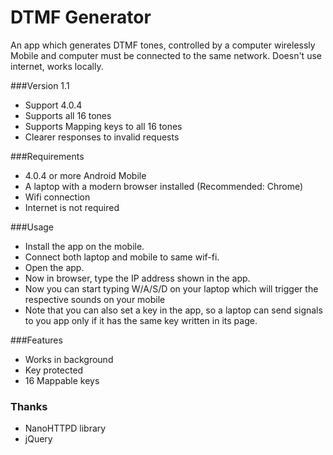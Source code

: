 DTMF Generator
=============

An app which generates DTMF tones, controlled by a computer wirelessly
Mobile and computer must be connected to the same network.
Doesn't use internet, works locally.

###Version 1.1
* Support 4.0.4
* Supports all 16 tones
* Supports Mapping keys to all 16 tones
* Clearer responses to invalid requests

###Requirements
* 4.0.4 or more Android Mobile
* A laptop with a modern browser installed (Recommended: Chrome)
* Wifi connection
* Internet is not required

###Usage
* Install the app on the mobile.
* Connect both laptop and mobile to same wif-fi.
* Open the app.
* Now in browser, type the IP address shown in the app.
* Now you can start typing W/A/S/D on your laptop which will trigger the respective sounds on your mobile
* Note that you can also set a key in the app, so a laptop can send signals to you app only if it has the same key written in its page.

###Features
* Works in background
* Key protected
* 16 Mappable keys

### Thanks
* NanoHTTPD library
* jQuery
